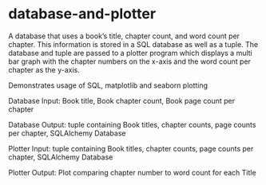 
# database-and-plotter
A database that uses a book’s title, chapter count, and word count per chapter. This information is stored in a SQL database as well as a tuple. The database and tuple are passed to a plotter program which displays a multi bar graph with the chapter numbers on the x-axis and the word count per chapter as the y-axis. 

Demonstrates usage of SQL, matplotlib and seaborn plotting 

Database Input: Book title, Book chapter count, Book page count per chapter 

Database Output: tuple containing Book titles, chapter counts, page counts per chapter, SQLAlchemy Database 

Plotter Input: tuple containing Book titles, chapter counts, page counts per chapter, SQLAlchemy Database 

Plotter Output: Plot comparing chapter number to word count for each Title
